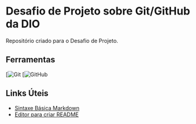 # Desafio de Projeto sobre Git/GitHub da DIO
Repositório criado para o Desafio de Projeto.

## Ferramentas
[![Git](https://git-scm.com) 
[![GitHub](https://github.com)
<br>
## Links Úteis
- [Sintaxe Básica Markdown](https://www.markdownguide.org/basic-syntax/)
- [Editor para criar README](https://readme.so/pt)
